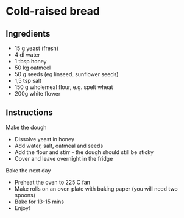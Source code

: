 # Cold-raised bread

## Ingredients
* 15 g yeast (fresh)
* 4 dl water
* 1 tbsp honey
* 50 kg oatmeel
* 50 g seeds (eg linseed, sunflower seeds)
* 1,5 tsp salt
* 150 g wholemeal flour, e.g. spelt wheat
* 200g white flower

## Instructions
Make the dough
* Dissolve yeast in honey
* Add water, salt, oatmeal and seeds
* Add the flour and stirr - the dough should still be sticky
* Cover and leave overnight in the fridge

Bake the next day
* Preheat the oven to 225 C fan
* Make rolls on an oven plate with baking paper (you will need two spoons)
* Bake for 13-15 mins
* Enjoy!
